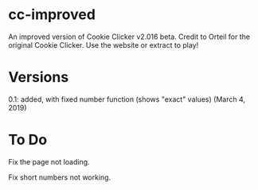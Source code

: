 # cc-improved
An improved version of Cookie Clicker v2.016 beta. Credit to Orteil for the original Cookie Clicker. Use the website or extract to play!
# Versions
0.1: added, with fixed number function (shows "exact" values) (March 4, 2019)
# To Do
Fix the page not loading.

Fix short numbers not working.

